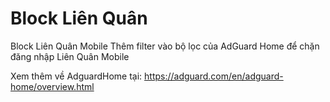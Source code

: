 # Block Liên Quân
Block Liên Quân Mobile
Thêm filter vào bộ lọc của AdGuard Home để chặn đăng nhập Liên Quân Mobile

Xem thêm về AdguardHome tại:
https://adguard.com/en/adguard-home/overview.html
